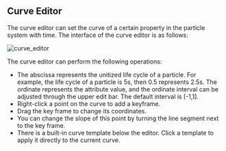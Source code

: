 ## Curve Editor

The curve editor can set the curve of a certain property in the particle system with time. The interface of the curve editor is as follows:

![curve_editor](img/curve_editor.png)

The curve editor can perform the following operations:

- The abscissa represents the unitized life cycle of a particle. For example, the life cycle of a particle is 5s, then 0.5 represents 2.5s. The ordinate represents the attribute value, and the ordinate interval can be adjusted through the upper edit bar. The default interval is [-1,1].
- Right-click a point on the curve to add a keyframe.
- Drag the key frame to change its coordinates.
- You can change the slope of this point by turning the line segment next to the key frame.
- There is a built-in curve template below the editor. Click a template to apply it directly to the current curve.
